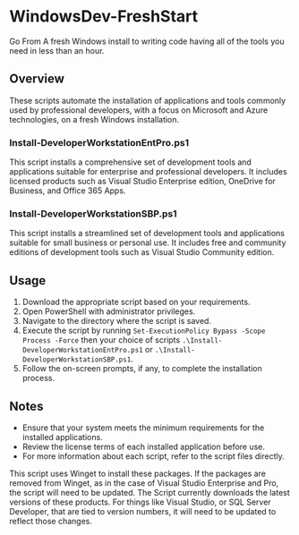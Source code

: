 # WindowsDev-FreshStart
Go From A fresh Windows install to writing code having all of the tools you need in less than an hour.

## Overview

These scripts automate the installation of applications and tools commonly used by professional developers, with a focus on Microsoft and Azure technologies, on a fresh Windows installation.

### Install-DeveloperWorkstationEntPro.ps1

This script installs a comprehensive set of development tools and applications suitable for enterprise and professional developers. It includes licensed products such as Visual Studio Enterprise edition, OneDrive for Business, and Office 365 Apps.

### Install-DeveloperWorkstationSBP.ps1

This script installs a streamlined set of development tools and applications suitable for small business or personal use. It includes free and community editions of development tools such as Visual Studio Community edition.

## Usage

1. Download the appropriate script based on your requirements.
2. Open PowerShell with administrator privileges.
3. Navigate to the directory where the script is saved.
4. Execute the script by running `Set-ExecutionPolicy Bypass -Scope Process -Force` then your choice of scripts `.\Install-DeveloperWorkstationEntPro.ps1` or `.\Install-DeveloperWorkstationSBP.ps1`.
5. Follow the on-screen prompts, if any, to complete the installation process.

## Notes

- Ensure that your system meets the minimum requirements for the installed applications.
- Review the license terms of each installed application before use.
- For more information about each script, refer to the script files directly.

This script uses Winget to install these packages.
If the packages are removed from Winget, as in the case of Visual Studio Enterprise and Pro, the script will need to be updated.
The Script currently downloads the latest versions of these products.
For things like Visual Studio, or SQL Server Developer, that are tied to version numbers, it will need to be updated to reflect those changes.

